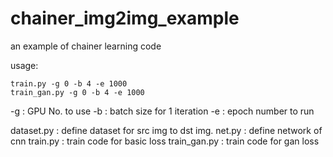 # chainer_img2img_example
an example of chainer learning code

usage:

    train.py -g 0 -b 4 -e 1000
    train_gan.py -g 0 -b 4 -e 1000
 
-g : GPU No. to use
-b : batch size for 1 iteration
-e : epoch number to run

dataset.py : define dataset for src img to dst img.
net.py : define network of cnn
train.py : train code for basic loss
train_gan.py : train code for gan loss
